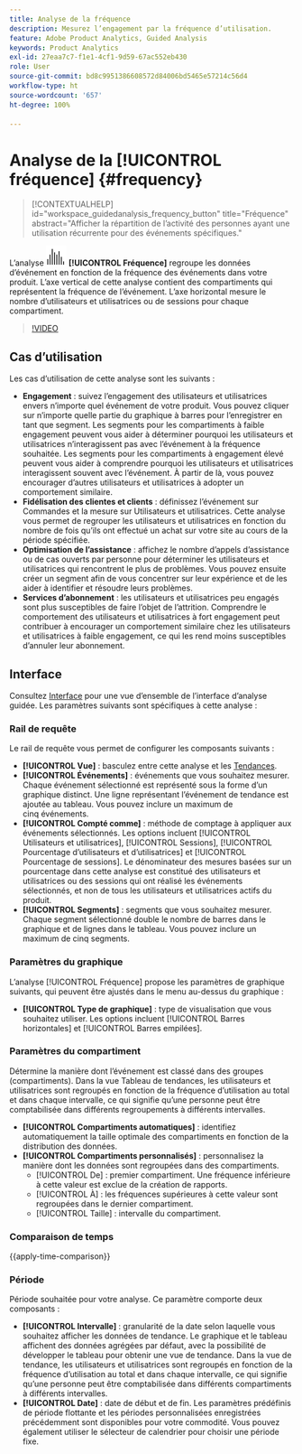 ```yaml
---
title: Analyse de la fréquence
description: Mesurez l’engagement par la fréquence d’utilisation.
feature: Adobe Product Analytics, Guided Analysis
keywords: Product Analytics
exl-id: 27eaa7c7-f1e1-4cf1-9d59-67ac552eb430
role: User
source-git-commit: bd8c9951386608572d84006bd5465e57214c56d4
workflow-type: ht
source-wordcount: '657'
ht-degree: 100%

---
```


# Analyse de la [!UICONTROL fréquence] {#frequency}

<!-- markdownlint-disable MD034 -->

>[!CONTEXTUALHELP]
>id="workspace_guidedanalysis_frequency_button"
>title="Fréquence"
>abstract="Afficher la répartition de l’activité des personnes ayant une utilisation récurrente pour des événements spécifiques."

<!-- markdownlint-enable MD034 -->

L’analyse ![Fréquence](/help/assets/icons/Histogram.svg) **[!UICONTROL Fréquence]** regroupe les données d’événement en fonction de la fréquence des événements dans votre produit. L’axe vertical de cette analyse contient des compartiments qui représentent la fréquence de l’événement. L’axe horizontal mesure le nombre d’utilisateurs et utilisatrices ou de sessions pour chaque compartiment.

>[!VIDEO](https://video.tv.adobe.com/v/3435804/?quality=12&learn=on&captions=fre_fr)

## Cas d’utilisation

Les cas d’utilisation de cette analyse sont les suivants :

* **Engagement** : suivez l’engagement des utilisateurs et utilisatrices envers n’importe quel événement de votre produit. Vous pouvez cliquer sur n’importe quelle partie du graphique à barres pour l’enregistrer en tant que segment. Les segments pour les compartiments à faible engagement peuvent vous aider à déterminer pourquoi les utilisateurs et utilisatrices n’interagissent pas avec l’événement à la fréquence souhaitée. Les segments pour les compartiments à engagement élevé peuvent vous aider à comprendre pourquoi les utilisateurs et utilisatrices interagissent souvent avec l’événement. À partir de là, vous pouvez encourager d’autres utilisateurs et utilisatrices à adopter un comportement similaire.
* **Fidélisation des clientes et clients** : définissez l’événement sur Commandes et la mesure sur Utilisateurs et utilisatrices. Cette analyse vous permet de regrouper les utilisateurs et utilisatrices en fonction du nombre de fois qu’ils ont effectué un achat sur votre site au cours de la période spécifiée.
* **Optimisation de l’assistance** : affichez le nombre d’appels d’assistance ou de cas ouverts par personne pour déterminer les utilisateurs et utilisatrices qui rencontrent le plus de problèmes. Vous pouvez ensuite créer un segment afin de vous concentrer sur leur expérience et de les aider à identifier et résoudre leurs problèmes.
* **Services d’abonnement** : les utilisateurs et utilisatrices peu engagés sont plus susceptibles de faire l’objet de l’attrition. Comprendre le comportement des utilisateurs et utilisatrices à fort engagement peut contribuer à encourager un comportement similaire chez les utilisateurs et utilisatrices à faible engagement, ce qui les rend moins susceptibles d’annuler leur abonnement.

## Interface

Consultez [Interface](../overview.md#interface) pour une vue d’ensemble de l’interface d’analyse guidée. Les paramètres suivants sont spécifiques à cette analyse :

### Rail de requête

Le rail de requête vous permet de configurer les composants suivants :

* **[!UICONTROL Vue]** : basculez entre cette analyse et les [Tendances](trends.md).
* **[!UICONTROL Événements]** : événements que vous souhaitez mesurer. Chaque événement sélectionné est représenté sous la forme d’un graphique distinct. Une ligne représentant l’événement de tendance est ajoutée au tableau. Vous pouvez inclure un maximum de cinq événements.
* **[!UICONTROL Compté comme]** : méthode de comptage à appliquer aux événements sélectionnés. Les options incluent [!UICONTROL Utilisateurs et utilisatrices], [!UICONTROL Sessions], [!UICONTROL Pourcentage d’utilisateurs et d’utilisatrices] et [!UICONTROL Pourcentage de sessions]. Le dénominateur des mesures basées sur un pourcentage dans cette analyse est constitué des utilisateurs et utilisatrices ou des sessions qui ont réalisé les événements sélectionnés, et non de tous les utilisateurs et utilisatrices actifs du produit.
* **[!UICONTROL Segments]** : segments que vous souhaitez mesurer. Chaque segment sélectionné double le nombre de barres dans le graphique et de lignes dans le tableau. Vous pouvez inclure un maximum de cinq segments.

### Paramètres du graphique

L’analyse [!UICONTROL Fréquence] propose les paramètres de graphique suivants, qui peuvent être ajustés dans le menu au-dessus du graphique :

* **[!UICONTROL Type de graphique]** : type de visualisation que vous souhaitez utiliser. Les options incluent [!UICONTROL Barres horizontales] et [!UICONTROL Barres empilées].

### Paramètres du compartiment

Détermine la manière dont l’événement est classé dans des groupes (compartiments). Dans la vue Tableau de tendances, les utilisateurs et utilisatrices sont regroupés en fonction de la fréquence d’utilisation au total et dans chaque intervalle, ce qui signifie qu’une personne peut être comptabilisée dans différents regroupements à différents intervalles.

* **[!UICONTROL Compartiments automatiques]** : identifiez automatiquement la taille optimale des compartiments en fonction de la distribution des données.
* **[!UICONTROL Compartiments personnalisés]** : personnalisez la manière dont les données sont regroupées dans des compartiments.
   * [!UICONTROL De] : premier compartiment. Une fréquence inférieure à cette valeur est exclue de la création de rapports.
   * [!UICONTROL À] : les fréquences supérieures à cette valeur sont regroupées dans le dernier compartiment.
   * [!UICONTROL Taille] : intervalle du compartiment.

### Comparaison de temps

{{apply-time-comparison}}

### Période

Période souhaitée pour votre analyse. Ce paramètre comporte deux composants :

* **[!UICONTROL Intervalle]** : granularité de la date selon laquelle vous souhaitez afficher les données de tendance. Le graphique et le tableau affichent des données agrégées par défaut, avec la possibilité de développer le tableau pour obtenir une vue de tendance. Dans la vue de tendance, les utilisateurs et utilisatrices sont regroupés en fonction de la fréquence d’utilisation au total et dans chaque intervalle, ce qui signifie qu’une personne peut être comptabilisée dans différents compartiments à différents intervalles.
* **[!UICONTROL Date]** : date de début et de fin. Les paramètres prédéfinis de période flottante et les périodes personnalisées enregistrées précédemment sont disponibles pour votre commodité. Vous pouvez également utiliser le sélecteur de calendrier pour choisir une période fixe.


<!--
## Example

See below foran example of the analysis.

![Frequency](../assets/frequency.png)

-->
